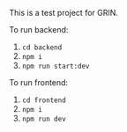 This is a test project for GRIN.

To run backend:

1. `cd backend`
2. `npm i`
3. `npm run start:dev`

To run frontend:

1. `cd frontend`
2. `npm i`
3. `npm run dev`